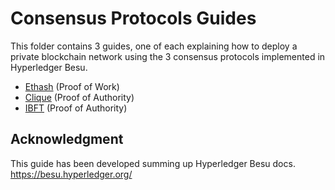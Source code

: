 # Consensus Protocols Guides
This folder contains 3 guides, one of each explaining how to deploy a private blockchain network using the 3 consensus protocols implemented in Hyperledger Besu.

* [Ethash](./01_ethash.md) (Proof of Work)
* [Clique](./02_clique.md) (Proof of Authority)
* [IBFT](./03_ibft.md) (Proof of Authority)

## Acknowledgment
This guide has been developed summing up Hyperledger Besu docs.
https://besu.hyperledger.org/
